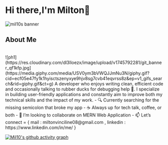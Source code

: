 # Hi there,I'm Milton👋
![mil10s banner](https://res.cloudinary.com/dl3lloezx/image/upload/v1745792281/git_banner_qf1kfp.jpg)
<br>
## About Me
<br>
![ph1](https://res.cloudinary.com/dl3lloezx/image/upload/v1745792281/git_banner_qf1kfp.jpg](https://media.giphy.com/media/USV0ym3bVWQJJmNu3N/giphy.gif?cid=ecf05e47fy1k1hyisctszenyxye9hjv8sg7cvb41eqvrss8z&ep=v1_gifs_search&rid=giphy.gif&ct=g)
A developer who enjoys writing clean, efficient code and occasionally talking to rubber ducks for debugging help 🐤.
I specialize in building user-friendly applications and constantly aim to improve both my technical skills and the impact of my work.
- 🔍 Currently searching for the missing semicolon that broke my app
- ☕ Always up for tech talk, coffee, or both
- 👯 I’m looking to collaborate on MERN Web Application
- 📫 Let’s connect = { mail : miltonvinciline08@gmail.com , linkedin : https://www.linkedin.com/in/me/ }

[![Mil10's github activity graph](https://github-readme-activity-graph.vercel.app/graph?username=Mil10x&bg_color=000000&color=ffffff&line=1c61ba&point=ffffff&area=true&hide_border=true)](https://github.com/ashutosh00710/github-readme-activity-graph)

